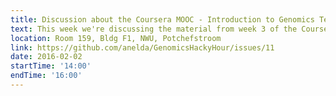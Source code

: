```yaml
---
title: Discussion about the Coursera MOOC - Introduction to Genomics Technologies (Week 3)
text: This week we're discussing the material from week 3 of the Coursera MOOC - Introduction to Genomics Technologies (https://www.coursera.org/learn/introduction-genomics)
location: Room 159, Bldg F1, NWU, Potchefstroom
link: https://github.com/anelda/GenomicsHackyHour/issues/11
date: 2016-02-02
startTime: '14:00'
endTime: '16:00'
---
```

